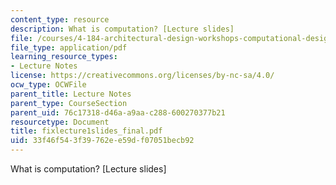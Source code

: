 ```yaml
---
content_type: resource
description: What is computation? [Lecture slides]
file: /courses/4-184-architectural-design-workshops-computational-design-for-housing-spring-2002/33f46f543f39762ee59df07051becb92_fixlecture1slides_final.pdf
file_type: application/pdf
learning_resource_types:
- Lecture Notes
license: https://creativecommons.org/licenses/by-nc-sa/4.0/
ocw_type: OCWFile
parent_title: Lecture Notes
parent_type: CourseSection
parent_uid: 76c17318-d46a-a9aa-c288-600270377b21
resourcetype: Document
title: fixlecture1slides_final.pdf
uid: 33f46f54-3f39-762e-e59d-f07051becb92
---
```

What is computation? [Lecture slides]